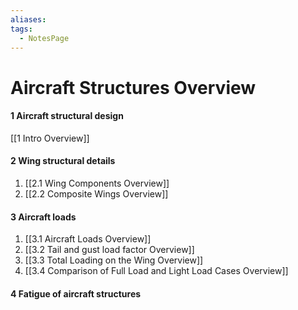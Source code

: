 ```yaml
---
aliases: 
tags:
  - NotesPage
---
```


# Aircraft Structures Overview


#### 1 Aircraft structural design

[[1 Intro Overview]]

#### 2 Wing structural details

1) [[2.1 Wing Components Overview]]
2) [[2.2 Composite Wings Overview]] 

#### 3 Aircraft loads
1) [[3.1 Aircraft Loads Overview]]
2) [[3.2 Tail and gust load factor Overview]]
3) [[3.3 Total Loading on the Wing Overview]]
4) [[3.4 Comparison of Full Load and Light Load Cases Overview]]

#### 4 Fatigue of aircraft structures


